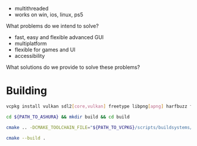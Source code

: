 - multithreaded
- works on win, ios, linux, ps5

What problems do we intend to solve?

- fast, easy and flexible advanced GUI
- multiplatform
- flexible for games and UI
- accessibility

What solutions do we provide to solve these problems?

# Building

```bash
vcpkg install vulkan sdl2[core,vulkan] freetype libpng[apng] harfbuzz fmt stb spdlog simdjson gtest
```

```bash
cd ${PATH_TO_ASHURA} && mkdir build && cd build
```

```bash
cmake .. -DCMAKE_TOOLCHAIN_FILE="${PATH_TO_VCPKG}/scripts/buildsystems/vcpkg.cmake"
```

```bash
cmake --build .
```
